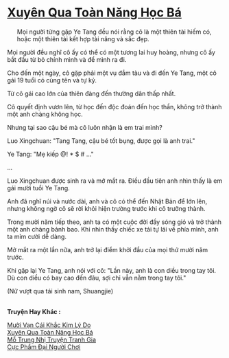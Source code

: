 <a href="https://truyentiki.com/xuyen-qua-toan-nang-hoc-ba.33858/" title="Xuyên Qua Toàn Năng Học Bá"><h1>Xuyên Qua Toàn Năng Học Bá</h1></a><div style="display:table"><img align="right" style="float: left; padding: 10px;" src="https://truyentiki.com/images/story/200x260/33858.jpg" alt="">Mọi người từng gặp Ye Tang đều nói rằng cô là một thiên tài hiếm có, hoặc một thiên tài kết hợp tài năng và sắc đẹp. <p></p> Mọi người đều nghĩ cô ấy có thể có một tương lai huy hoàng, nhưng cô ấy bắt đầu từ bỏ chính mình và để mình ra đi. <p></p> Cho đến một ngày, cô gặp phải một vụ đắm tàu ​​và đi đến Ye Tang, một cô gái 19 tuổi có cùng tên và tự kỷ. <p></p> Từ cô gái cao lớn của thiên đàng đến thường dân thấp nhất. <p></p> Cô quyết định vươn lên, từ học đến độc đoán đến học thần, không trở thành một anh chàng không học. <p></p> Nhưng tại sao cậu bé mà cô luôn nhận là em trai mình? <p></p> Luo Xingchuan: "Tang Tang, cậu bé tốt bụng, được gọi là anh trai." <p></p> Ye Tang: "Mẹ kiếp @! * $ # ..." <p></p> ... <p></p> Luo Xingchuan được sinh ra và mở mắt ra. Điều đầu tiên anh nhìn thấy là em gái mười tuổi Ye Tang. <p></p> Anh đã nghĩ núi và nước dài, anh và cô có thể đến Nhật Bản để lớn lên, nhưng không ngờ cô sẽ rời khỏi hiện trường trước khi cô trưởng thành. <p></p> Trong mười năm tiếp theo, anh ta có một cuộc đời đầy sóng gió và trở thành một anh chàng bảnh bao. Khi nhìn thấy chiếc xe tải tự lái về phía mình, anh ta mỉm cười dễ dàng. <p></p> Mở mắt ra một lần nữa, anh trở lại điểm khởi đầu của mọi thứ mười năm trước. <p></p> Khi gặp lại Ye Tang, anh nói với cô: "Lần này, anh là con diều trong tay tôi. Dù con diều có bay cao đến đâu, sợi chỉ vẫn nằm trong tay tôi." <p></p> (Nữ vượt qua tái sinh nam, Shuangjie)</div><p><br><b>Truyện Hay Khác :</b></p><a href="https://truyentiki.com/muoi-van-cai-khac-kim-ly-do.33857/" alt="Mười Vạn Cái Khắc Kim Lý Do">Mười Vạn Cái Khắc Kim Lý Do</a><br/><a href="https://github.com/nownovels/top500/tree/master/truyenhay/33858/" alt="Xuyên Qua Toàn Năng Học Bá">Xuyên Qua Toàn Năng Học Bá</a><br/><a href="https://www.plurk.com/p/nuf19t" alt="Mỗ Trung Nhị Truyện Tranh Gia">Mỗ Trung Nhị Truyện Tranh Gia</a><br/><a href="https://www.flickr.com/photos/188164041@N05/49959951498/" alt="Cực Phẩm Đại Người Chơi">Cực Phẩm Đại Người Chơi</a><br/>